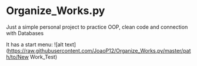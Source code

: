 # Organize_Works.py
Just a simple personal project to practice OOP, clean code and connection with Databases

It has a start menu:
![alt text](https://raw.githubusercontent.com/JoaoP12/Organize_Works.py/master/path/to/New Work_Test)
